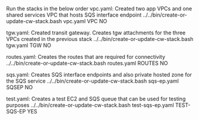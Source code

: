 Run the stacks in the below order
vpc.yaml: Created two app VPCs and one shared services VPC that hosts SQS interface endpoint
../../bin/create-or-update-cw-stack.bash vpc.yaml VPC NO

tgw.yaml: Created transit gateway. Creates tgw attachments for the three VPCs created in the previous stack
../../bin/create-or-update-cw-stack.bash tgw.yaml TGW NO

routes.yaml: Creates the routes that are required for connectivity
../../bin/create-or-update-cw-stack.bash routes.yaml ROUTES NO

sqs.yaml: Creates SQS interface endpoints and also private hosted zone for the SQS service
../../bin/create-or-update-cw-stack.bash sqs-ep.yaml SQSEP NO

test.yaml: Creates a test EC2 and SQS queue that can be used for testing purposes
../../bin/create-or-update-cw-stack.bash test-sqs-ep.yaml TEST-SQS-EP YES


